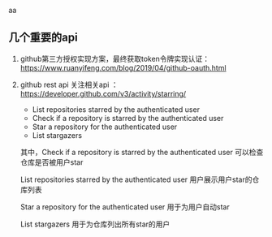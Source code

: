 [//]: # (调研文档)
aa
## 几个重要的api
1. github第三方授权实现方案，最终获取token令牌实现认证：https://www.ruanyifeng.com/blog/2019/04/github-oauth.html
2. github rest api 关注相关api ： https://developer.github.com/v3/activity/starring/
	* List repositories starred by the authenticated user
	* Check if a repository is starred by the authenticated user
	* Star a repository for the authenticated user
	* List stargazers

	其中，Check if a repository is starred by the authenticated user 可以检查仓库是否被用户star
	
	List repositories starred by the authenticated user 用户展示用户star的仓库列表
	
	Star a repository for the authenticated user 用于为用户自动star
	
	 List stargazers 用于为仓库列出所有star的用户
	



